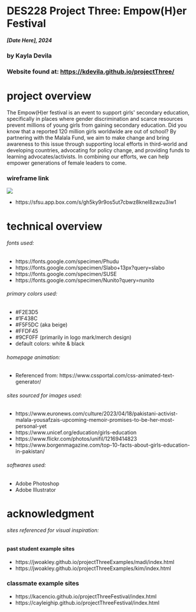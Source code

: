# DES228 Project Three: Empow(H)er Festival
##### [Date Here], 2024 ######
### by Kayla Devila ###
### Website found at: https://kdevila.github.io/projectThree/ ###
 
# project overview
The Empow(H)er festival is an event to support girls' secondary education, specifically in places where gender discrimination and scarce resources prevent millions of young girls from gaining secondary education. Did you know that a reported 120 million girls worldwide are out of school? By partnering with the Malala Fund, we aim to make change and bring awareness to this issue through supporting local efforts in third-world and developing countries, advocating for policy change, and providing funds to learning advocates/activists. In combining our efforts, we can help empower generations of female leaders to come.

### wireframe link ###
<a href="https://github.com/kdevila/projectThree/blob/main/assets/Wireframe-1.png"></a>
<img src="assets/Wireframe-1.png"/>
<ul>
<li>https://sfsu.app.box.com/s/gh5ky9r9os5ut7cbwz8knel8zwzu3iw1</li>
</ul>


# technical overview
###### fonts used: ######
<ul>
    <li>https://fonts.google.com/specimen/Phudu</li>
    <li>https://fonts.google.com/specimen/Slabo+13px?query=slabo</li>
    <li>https://fonts.google.com/specimen/SUSE</li>
    <li>https://fonts.google.com/specimen/Nunito?query=nunito</li>
</ul>

###### primary colors used: ######
<ul>
    <li>#F2E3D5</li>
    <li>#1F438C</li>
    <li>#F5F5DC (aka beige)</li>
    <li>#FFDF45</li>
    <li>#9CF0FF (primarily in logo mark/merch design)</li>
    <li>default colors: white & black</li>
</ul>

###### homepage animation: ######
<ul>
    <li>Referenced from: https://www.cssportal.com/css-animated-text-generator/</li>
</ul>

###### sites sourced for images used: ######
<ul>
    <li>https://www.euronews.com/culture/2023/04/18/pakistani-activist-malala-yousafzais-upcoming-memoir-promises-to-be-her-most-personal-yet</li>
    <li>https://www.unicef.org/education/girls-education</li>
    <li>https://www.flickr.com/photos/unifil/12169414823</li>
    <li>https://www.borgenmagazine.com/top-10-facts-about-girls-education-in-pakistan/</li>
</ul>

###### softwares used: ######
<ul>
    <li>Adobe Photoshop</li>
    <li>Adobe Illustrator</li>
</ul>

# acknowledgment 
###### sites referenced for visual inspiration: ######
#### past student example sites ####
<ul>
    <li>https://jwoakley.github.io/projectThreeExamples/madi/index.html</li>
    <li>https://jwoakley.github.io/projectThreeExamples/kim/index.html</li>
</ul>

### classmate example sites ###
<ul>
    <li>https://kacencio.github.io/projectThreeFestival/index.html</li>
    <li>https://cayleighip.github.io/projectThreeFestival/index.html</li>
</ul>
